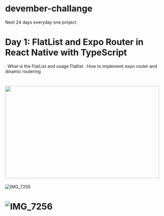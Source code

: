 # devember-challange
Next 24 days everyday one project

# Day 1: FlatList and Expo Router in React Native with TypeScript

. What is the FlatList and usage Flatlist
. How to implement expo router and dinamic routering


#  <img src="![IMG_7255](https://github.com/mhndsbgyn/devember-challange/assets/43340372/427880e1-4d4b-42dd-8ec4-1a5284e212e9)" width="500" height="300">
![IMG_7255](https://github.com/mhndsbgyn/devember-challange/assets/43340372/427880e1-4d4b-42dd-8ec4-1a5284e212e9)
# ![IMG_7256](https://github.com/mhndsbgyn/devember-challange/assets/43340372/15594092-674b-4918-8bf7-ada6ba38aaaf)
